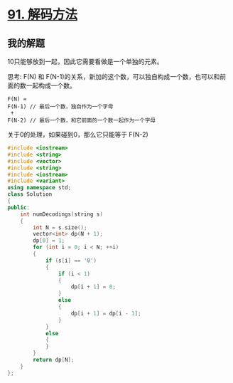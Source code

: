 # [91. 解码方法](https://leetcode-cn.com/problems/decode-ways/)

## 我的解题

10只能够放到一起，因此它需要看做是一个单独的元素。

思考: F(N) 和 F(N-1)的关系，新加的这个数，可以独自构成一个数，也可以和前面的数一起构成一个数。

```
F(N) = 
F(N-1) // 最后一个数，独自作为一个字母
 + 
F(N-2) // 最后一个数，和它前面的一个数一起作为一个字母
```



关于0的处理，如果碰到0，那么它只能等于 F(N-2)

```C++
#include <iostream>
#include <string>
#include <vector>
#include <string>
#include <iostream>
#include <variant>
using namespace std;
class Solution
{
public:
    int numDecodings(string s)
    {
        int N = s.size();
        vector<int> dp(N + 1);
        dp[0] = 1;
        for (int i = 0; i < N; ++i)
        {
            if (s[i] == '0')
            {
                if (i < 1)
                {
                    dp[i + 1] = 0;
                }
                else
                {
                    dp[i + 1] = dp[i - 1];
                }
            }
            else
            {
            }
        }
        return dp[N];
    }
};
```

